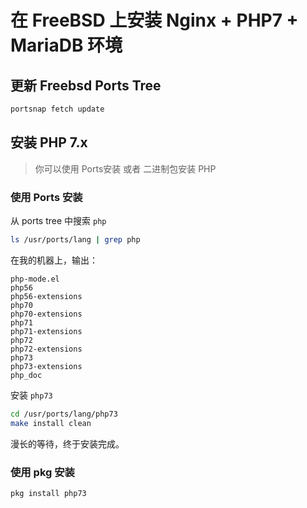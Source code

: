 # 在 FreeBSD 上安装 Nginx + PHP7 + MariaDB 环境

## 更新 Freebsd Ports Tree

```bash
portsnap fetch update
```

## 安装 PHP 7.x

> 你可以使用 Ports安装 或者 二进制包安装 PHP

### 使用 Ports 安装

从 ports tree 中搜索 `php`

```bash
ls /usr/ports/lang | grep php
```

在我的机器上，输出：

```text
php-mode.el
php56
php56-extensions
php70
php70-extensions
php71
php71-extensions
php72
php72-extensions
php73
php73-extensions
php_doc
```

安装 `php73`

```bash
cd /usr/ports/lang/php73
make install clean
```

漫长的等待，终于安装完成。

### 使用 pkg 安装

```bash
pkg install php73
```